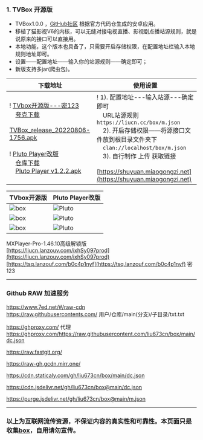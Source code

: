 ### 1. TVBox 开源版
- TVBox1.0.0 ，[GitHub社区](https://github.com/CatVodTVOfficial/TVBoxOSC) 根据官方代码仓生成的安卓应用。  
- 移植了猫影视V6的内核，可以无缝对接电视直播、影视剧点播站源规则，就是说原来的接口可以直接用。  
- 本地功能，这个版本也具备了，只需要开启存储权限，在配置地址栏输入本地规则地址即可。  
- 设置——配置地址——输入你的站源规则——确定即可；  
- 新版支持多jar(爬虫包)。

下载地址 | 使用设置 
---------|---------
! [TVbox开源版---密123](https://tsq.lanzouf.com/b0c4nr91c#123) <br />　[夸克下载](https://pan.quark.cn/s/4990bab723a1) <br />　[TVBox_release_20220806-1756.apk](https://liucn.lanzouv.com/ipnRI097meoh) <br />　<br />! [Pluto Player改版](https://pan.quark.cn/s/d5d888f3e25d) <br />　[仓库下载](https://github.com/pluto-player/updates) <br />　[Pluto Player v1.2.2.apk](https://liucn.lanzouv.com/igzmw099854b) |! 1). 配置地址---输入站源---确定即可 <br />　URL站源规则 `https://liucn.cc/box/m.json` <br />　2). 开启存储权限——将源接口文件放到根目录文件夹下 <br />　`clan://localhost/box/m.json` <br />　3). 自行制作 上传 获取链接 <br />　[https://shuyuan.miaogongzi.net](https://shuyuan.miaogongzi.net)   

TVbox开源版 |Pluto Player改版
---------|---------
![box](https://liu673cn.github.io/box/sub/img/box01.jpg) | ![Pluto](https://liu673cn.github.io/box/sub/img/Pluto01.jpg)
![box](https://liu673cn.github.io/box/sub/img/box02.jpg) | ![Pluto](https://liu673cn.github.io/box/sub/img/Pluto02.jpg)
![box](https://liu673cn.github.io/box/sub/img/box03.jpg) | ![Pluto](https://liu673cn.github.io/box/sub/img/Pluto03.jpg)

MXPlayer-Pro-1.46.10高级解锁版   
[https://liucn.lanzouv.com/ixhSy097prod](https://liucn.lanzouv.com/ixhSy097prod)  
[https://tsq.lanzouf.com/b0c4p1nyf](https://tsq.lanzouf.com/b0c4p1nyf) 密 123   

------
### Github RAW 加速服务
https://www.7ed.net/#/raw-cdn  
https://raw.githubusercontents.com/   用户/仓库/main(分支)/子目录/txt.txt

https://ghproxy.com/  代理  
https://ghproxy.com/https://raw.githubusercontent.com/liu673cn/box/main/dc.json

https://raw.fastgit.org/

https://raw-gh.gcdn.mirr.one/

https://cdn.staticaly.com/gh/liu673cn/box/main/dc.json  

https://cdn.jsdelivr.net/gh/liu673cn/box@main/dc.json

https://purge.jsdelivr.net/gh/liu673cn/box@main/m.json

------
### 以上为互联网流传资源，不保证内容的真实性和可靠性。本页面只是收集[box](https://docs.qq.com/sheet/DWnVsZU5uSkhBSHlv?tab=BB08J2)，自用请勿宣传。

